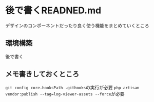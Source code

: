 # 後で書くREADNED.md

デザインのコンポーネントだったり良く使う機能をまとめていくところ

## 環境構築

後で書く

## メモ書きしておくところ

`git config core.hooksPath .githooks`の実行が必要
`php artisan vendor:publish --tag=log-viewer-assets --force`が必要
